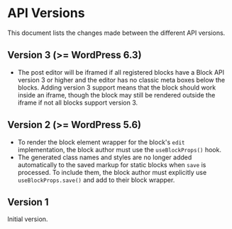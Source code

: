 # API Versions

This document lists the changes made between the different API versions.

## Version 3 (>= WordPress 6.3)
- The post editor will be iframed if all registered blocks have a Block API version 3 or higher and the editor has no classic meta boxes below the blocks. Adding version 3 support means that the block should work inside an iframe, though the block may still be rendered outside the iframe if not all blocks support version 3.

## Version 2 (>= WordPress 5.6)

-   To render the block element wrapper for the block's `edit` implementation, the block author must use the `useBlockProps()` hook.
-   The generated class names and styles are no longer added automatically to the saved markup for static blocks when `save` is processed. To include them, the block author must explicitly use `useBlockProps.save()` and add to their block wrapper.

## Version 1

Initial version.
